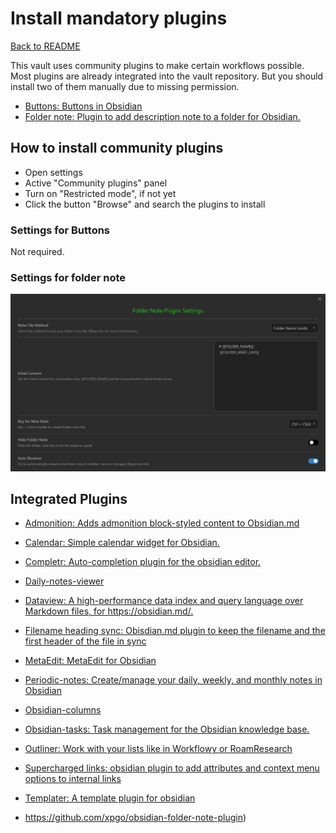 # Install mandatory plugins

[Back to README](../../README.md)



This vault uses community plugins to make certain workflows possible. Most plugins are already integrated into the vault repository. But you should install two of them manually due to missing permission. 

- [Buttons: Buttons in Obsidian ](https://github.com/shabegom/buttons)
- [Folder note: Plugin to add description note to a folder for Obsidian. ](https://github.com/xpgo/obsidian-folder-note-plugin)

## How to install community plugins

- Open settings
- Active "Community plugins" panel
- Turn on "Restricted mode", if not yet
- Click the button "Browse" and search the plugins to install

### Settings for Buttons

Not required.

### Settings for folder note

![image-20220726203029958](images/image-20220726203029958.png)



## Integrated Plugins
- [Admonition: Adds admonition block-styled content to Obsidian.md ](https://github.com/valentine195/obsidian-admonition)
- [Calendar: Simple calendar widget for Obsidian. ](https://github.com/liamcain/obsidian-calendar-plugin)
- [Completr: Auto-completion plugin for the obsidian editor. ](https://github.com/tth05/obsidian-completr)
- [Daily-notes-viewer ](https://github.com/Johnson0907/obsidian-daily-notes-viewer)
- [Dataview: A high-performance data index and query language over Markdown files, for https://obsidian.md/. ](https://github.com/blacksmithgu/obsidian-dataview)
- [Filename heading sync: Obisdian.md plugin to keep the filename and the first header of the file in sync ](https://github.com/dvcrn/obsidian-filename-heading-sync)
- [MetaEdit: MetaEdit for Obsidian ](https://github.com/chhoumann/MetaEdit)
- [Periodic-notes: Create/manage your daily, weekly, and monthly notes in Obsidian ](https://github.com/liamcain/obsidian-periodic-notes)
- [Obsidian-columns](https://github.com/tnichols217/obsidian-columns)
- [Obsidian-tasks: Task management for the Obsidian knowledge base. ](https://github.com/obsidian-tasks-group/obsidian-tasks)
- [Outliner: Work with your lists like in Workflowy or RoamResearch](https://github.com/vslinko/obsidian-outliner)
- [Supercharged links: obsidian plugin to add attributes and context menu options to internal links ](https://github.com/mdelobelle/obsidian_supercharged_links)
- [Templater: A template plugin for obsidian ](https://github.com/SilentVoid13/Templater)

- https://github.com/xpgo/obsidian-folder-note-plugin)